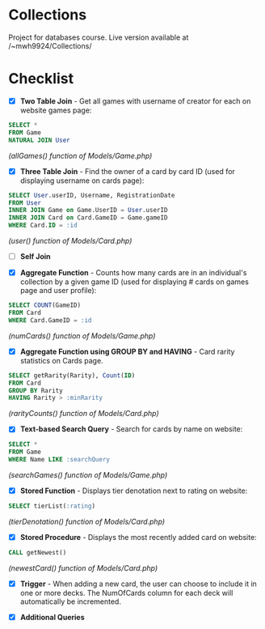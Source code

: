 # Collections
Project for databases course. Live version available at /~mwh9924/Collections/

# Checklist
- [x] **Two Table Join** - Get all games with username of creator for each on website games page:
```sql
SELECT * 
FROM Game 
NATURAL JOIN User
```
*(allGames() function of Models/Game.php)*

- [x] **Three Table Join** - Find the owner of a card by card ID (used for displaying username on cards page):

```sql
SELECT User.userID, Username, RegistrationDate 
FROM User
INNER JOIN Game on Game.UserID = User.userID
INNER JOIN Card on Card.GameID = Game.gameID
WHERE Card.ID = :id
```
*(user() function of Models/Card.php)*
      
- [ ] **Self Join**

- [x] **Aggregate Function** - Counts how many cards are in an individual's collection by a given game ID (used for displaying # cards on games page and user profile):

```sql
SELECT COUNT(GameID)
FROM Card
WHERE Card.GameID = :id
```
*(numCards() function of Models/Game.php)*

- [x] **Aggregate Function using GROUP BY and HAVING** - Card rarity statistics on Cards page.

```sql
SELECT getRarity(Rarity), Count(ID) 
FROM Card 
GROUP BY Rarity 
HAVING Rarity > :minRarity
```
*(rarityCounts() function of Models/Card.php)*

- [x] **Text-based Search Query** - Search for cards by name on website:

```sql
SELECT *
FROM Game
WHERE Name LIKE :searchQuery
```
*(searchGames() function of Models/Game.php)*

- [x] **Stored Function** - Displays tier denotation next to rating on website:

```sql
SELECT tierList(:rating)
```
*(tierDenotation() function of Models/Card.php)*

- [x] **Stored Procedure** - Displays the most recently added card on website:

```sql
CALL getNewest()
```
*(newestCard() function of Models/Card.php)*

- [x] **Trigger** - When adding a new card, the user can choose to include it in one or more decks. The NumOfCards column for each deck will automatically be incremented.

- [x] **Additional Queries**
